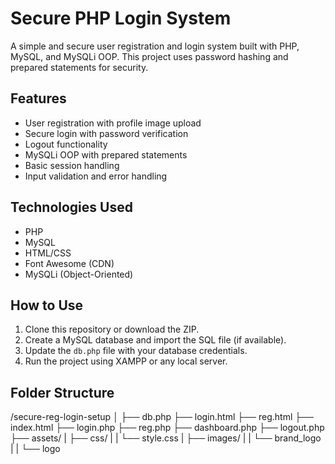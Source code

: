 # Secure PHP Login System

A simple and secure user registration and login system built with PHP, MySQL, and MySQLi OOP. This project uses password hashing and prepared statements for security.

## Features

- User registration with profile image upload
- Secure login with password verification
- Logout functionality
- MySQLi OOP with prepared statements
- Basic session handling
- Input validation and error handling

## Technologies Used

- PHP
- MySQL
- HTML/CSS
- Font Awesome (CDN)
- MySQLi (Object-Oriented)

## How to Use

1. Clone this repository or download the ZIP.
2. Create a MySQL database and import the SQL file (if available).
3. Update the `db.php` file with your database credentials.
4. Run the project using XAMPP or any local server.

## Folder Structure

/secure-reg-login-setup
│
├── db.php
├── login.html
├── reg.html
├── index.html
├── login.php
├── reg.php
├── dashboard.php
├── logout.php
├── assets/
| ├── css/
| | └── style.css
| ├── images/
| | └── brand_logo
| | └── logo


  